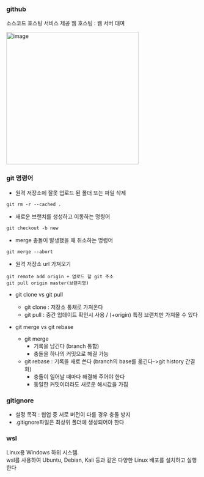### github
소스코드 호스팅 서비스 제공
웹 호스팅 : 웹 서버 대여

<img width="346" alt="image" src="https://github.com/user-attachments/assets/85625c88-e1f9-43d9-ac5e-2d7f84014985" />


### git 명령어
- 원격 저장소에 잘못 업로드 된 폴더 또는 파일 삭제
```text
git rm -r --cached .
```

- 새로운 브랜치를 생성하고 이동하는 명령어
```text
git checkout -b new
```

- merge 충돌이 발생했을 때 취소하는 명령어
```text
git merge --abort
```

- 원격 저장소 url 가져오기
```text
git remote add origin + 업로드 할 git 주소
git pull origin master(브랜치명)
```

- git clone vs git pull
    - git clone : 저장소 통채로 가져온다
    - git pull : 중간 업데이트 확인시 사용 / (+origin) 특정 브랜치만 가져올 수 있다

- git merge vs git rebase
  - git merge
    - 기록을 남긴다 (branch 통합)
    - 충돌을 하나의 커밋으로 해결 가능
  - git rebase : 기록을 새로 쓴다 (branch의 base를 옮긴다->git history 간결화)
    - 충돌이 일어날 때마다 해결해 주어야 한다
    - 동일한 커밋이더라도 새로운 해시값을 가짐

### gitignore
- 설정 목적 : 협업 중 서로 버전이 다를 경우 충돌 방지
- .gitignore파일은 최상위 폴더에 생성되어야 한다

### wsl
Linux용 Windows 하위 시스템.   
wsl를 사용하여 Ubuntu, Debian, Kali 등과 같은 다양한 Linux 배포를 설치하고 실행한다


